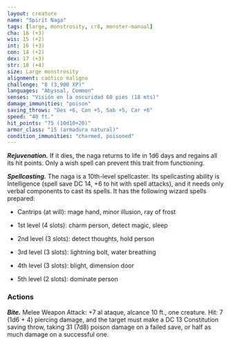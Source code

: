 ```yaml
---
layout: creature
name: "Spirit Naga"
tags: [large, monstrosity, cr8, monster-manual]
cha: 16 (+3)
wis: 15 (+2)
int: 16 (+3)
con: 14 (+2)
dex: 17 (+3)
str: 18 (+4)
size: Large monstrosity
alignment: caótico maligno
challenge: "8 (3,900 XP)"
languages: "Abyssal, Common"
senses: "Visión en la oscuridad 60 pies (18 mts)"
damage_immunities: "poison"
saving_throws: "Des +6, Con +5, Sab +5, Car +6"
speed: "40 ft."
hit_points: "75 (10d10+20)"
armor_class: "15 (armadura natural)"
condition_immunities: "charmed, poisoned"
---
```


***Rejuvenation.*** If it dies, the naga returns to life in 1d6 days and regains all its hit points. Only a wish spell can prevent this trait from functioning.

***Spellcasting.*** The naga is a 10th-level spellcaster. Its spellcasting ability is Intelligence (spell save DC 14, +6 to hit with spell attacks), and it needs only verbal components to cast its spells. It has the following wizard spells prepared:

* Cantrips (at will): mage hand, minor illusion, ray of frost

* 1st level (4 slots): charm person, detect magic, sleep

* 2nd level (3 slots): detect thoughts, hold person

* 3rd level (3 slots): lightning bolt, water breathing

* 4th level (3 slots): blight, dimension door

* 5th level (2 slots): dominate person

### Actions

***Bite.*** Melee Weapon Attack: +7 al ataque, alcance 10 ft., one creature. Hit: 7 (1d6 + 4) piercing damage, and the target must make a DC 13 Constitution saving throw, taking 31 (7d8) poison damage on a failed save, or half as much damage on a successful one.